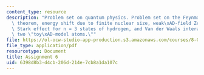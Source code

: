 ```yaml
---
content_type: resource
description: "Problem set on quantum physics. Problem set on the Feynman\xAD-Hellmann\
  \ theorem, energy shift due to finite nuclear size, weak\xAD-field Zeeman effect,\
  \ Stark effect for n = 3 states of hydrogen, and Van der Waals interaction between\
  \ two \"toy\xAD-model atoms.\""
file: https://ol-ocw-studio-app-production.s3.amazonaws.com/courses/8-06-quantum-physics-iii-spring-2005/6398d8b3d4cb206d214e7cb8a1da107c_ps6.pdf
file_type: application/pdf
resourcetype: Document
title: Assignment 6
uid: 6398d8b3-d4cb-206d-214e-7cb8a1da107c
---
```


